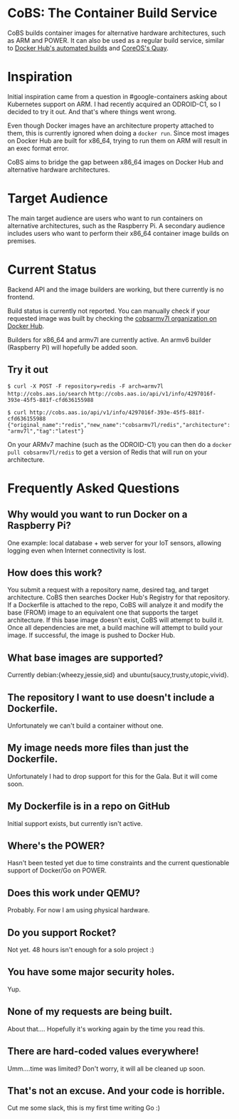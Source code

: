# CoBS: The Container Build Service
CoBS builds container images for alternative hardware architectures, such as ARM and POWER. It can also be used as a regular build service, similar to [Docker Hub's automated builds](http://docs.docker.com/docker-hub/builds/) and [CoreOS's Quay](https://quay.io).

# Inspiration
Initial inspiration came from a question in #google-containers asking about Kubernetes support on ARM. I had recently acquired an ODROID-C1, so I decided to try it out. And that's where things went wrong.

Even though Docker images have an architecture property attached to them, this is currently ignored when doing a `docker run`. Since most images on Docker Hub are built for x86_64, trying to run them on ARM will result in an exec format error.

CoBS aims to bridge the gap between x86_64 images on Docker Hub and alternative hardware architectures.

# Target Audience
The main target audience are users who want to run containers on alternative architectures, such as the Raspberry Pi. A secondary audience includes users who want to perform their x86_64 container image builds on premises.

# Current Status
Backend API and the image builders are working, but there currently is no frontend.

Build status is currently not reported. You can manually check if your requested image was built by checking the [cobsarmv7l organization on Docker Hub](https://registry.hub.docker.com/repos/cobsarmv7l/).

Builders for x86_64 and armv7l are currently active. An armv6 builder (Raspberry Pi) will hopefully be added soon.

## Try it out
`$ curl -X POST -F repository=redis -F arch=armv7l http://cobs.aas.io/search`
`http://cobs.aas.io/api/v1/info/4297016f-393e-45f5-881f-cfd636155988`

`$ curl http://cobs.aas.io/api/v1/info/4297016f-393e-45f5-881f-cfd636155988`
`{"original_name":"redis","new_name":"cobsarmv7l/redis","architecture":"armv7l","tag":"latest"}`

On your ARMv7 machine (such as the ODROID-C1) you can then do a `docker pull cobsarmv7l/redis` to get a version of Redis that will run on your architecture.

# Frequently Asked Questions

## Why would you want to run Docker on a Raspberry Pi?
One example: local database + web server for your IoT sensors, allowing logging even when Internet connectivity is lost.

## How does this work?
You submit a request with a repository name, desired tag, and target architecture. CoBS then searches Docker Hub's Registry for that repository. If a Dockerfile is attached to the repo, CoBS will analyze it and modify the base (FROM) image to an equivalent one that supports the target architecture. If this base image doesn't exist, CoBS will attempt to build it. Once all dependencies are met, a build machine will attempt to build your image. If successful, the image is pushed to Docker Hub.

## What base images are supported?
Currently debian:{wheezy,jessie,sid} and ubuntu{saucy,trusty,utopic,vivid}.

## The repository I want to use doesn't include a Dockerfile.
Unfortunately we can't build a container without one.

## My image needs more files than just the Dockerfile.
Unfortunately I had to drop support for this for the Gala. But it will come soon.

## My Dockerfile is in a repo on GitHub
Initial support exists, but currently isn't active.

## Where's the POWER?
Hasn't been tested yet due to time constraints and the current questionable support of Docker/Go on POWER.

## Does this work under QEMU?
Probably. For now I am using physical hardware.

## Do you support Rocket?
Not yet. 48 hours isn't enough for a solo project :)

## You have some major security holes.
Yup.

## None of my requests are being built.
About that.... Hopefully it's working again by the time you read this.

## There are hard-coded values everywhere!
Umm....time was limited? Don't worry, it will all be cleaned up soon.

## That's not an excuse. And your code is horrible.
Cut me some slack, this is my first time writing Go :)
